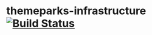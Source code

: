# themeparks-infrastructure [![Build Status](https://travis-ci.org/JonJam/themeparks-infrastructure.svg?branch=master)](https://travis-ci.org/JonJam/themeparks-infrastructure)